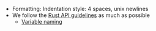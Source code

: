 * Formatting: Indentation style: 4 spaces, unix newlines
* We follow the [Rust API guidelines](https://rust-lang.github.io/api-guidelines/checklist.html) as much as possible 
    * [Variable naming](https://rust-lang.github.io/api-guidelines/naming.html)
